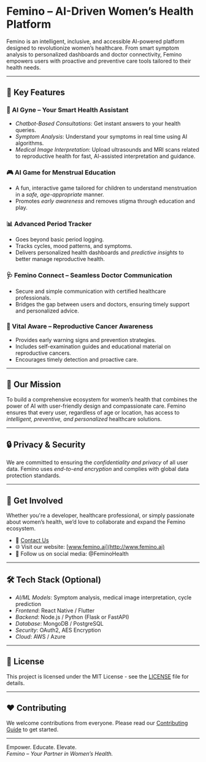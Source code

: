 # Femino – AI-Driven Women’s Health Platform

Femino is an intelligent, inclusive, and accessible AI-powered platform designed to revolutionize women’s healthcare. From smart symptom analysis to personalized dashboards and doctor connectivity, Femino empowers users with proactive and preventive care tools tailored to their health needs.

---

## 🚀 Key Features

### 🤖 AI Gyne – Your Smart Health Assistant
- *Chatbot-Based Consultations*: Get instant answers to your health queries.
- *Symptom Analysis*: Understand your symptoms in real time using AI algorithms.
- *Medical Image Interpretation*: Upload ultrasounds and MRI scans related to reproductive health for fast, AI-assisted interpretation and guidance.

### 🎮 AI Game for Menstrual Education
- A fun, interactive game tailored for children to understand menstruation in a *safe, age-appropriate* manner.
- Promotes *early awareness* and removes stigma through education and play.

### 📊 Advanced Period Tracker
- Goes beyond basic period logging.
- Tracks cycles, mood patterns, and symptoms.
- Delivers personalized health dashboards and *predictive insights* to better manage reproductive health.

### 🩺 Femino Connect – Seamless Doctor Communication
- Secure and simple communication with certified healthcare professionals.
- Bridges the gap between users and doctors, ensuring timely support and personalized advice.

### 🧬 Vital Aware – Reproductive Cancer Awareness
- Provides early warning signs and prevention strategies.
- Includes self-examination guides and educational material on reproductive cancers.
- Encourages timely detection and proactive care.

---

## 🧠 Our Mission

To build a comprehensive ecosystem for women’s health that combines the power of AI with user-friendly design and compassionate care. Femino ensures that every user, regardless of age or location, has access to *intelligent, preventive, and personalized* healthcare solutions.

---

## 🔒 Privacy & Security

We are committed to ensuring the *confidentiality and privacy* of all user data. Femino uses *end-to-end encryption* and complies with global data protection standards.

---

## 📱 Get Involved

Whether you're a developer, healthcare professional, or simply passionate about women’s health, we’d love to collaborate and expand the Femino ecosystem.

- 💬 [Contact Us](mailto:contact@femino.ai)
- 🌐 Visit our website: [www.femino.ai](http://www.femino.ai)
- 📢 Follow us on social media: @FeminoHealth

---

## 🛠 Tech Stack (Optional)

- *AI/ML Models*: Symptom analysis, medical image interpretation, cycle prediction
- *Frontend*: React Native / Flutter
- *Backend*: Node.js / Python (Flask or FastAPI)
- *Database*: MongoDB / PostgreSQL
- *Security*: OAuth2, AES Encryption
- *Cloud*: AWS / Azure

---

## 📄 License

This project is licensed under the MIT License - see the [LICENSE](LICENSE) file for details.

---

## ❤ Contributing

We welcome contributions from everyone. Please read our [Contributing Guide](CONTRIBUTING.md) to get started.

---

Empower. Educate. Elevate.  
*Femino – Your Partner in Women’s Health.*
